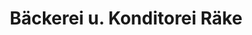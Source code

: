 ---
title: "Bäckerei u. Konditorei Räke"
url: /gera/baeckerei-u-konditorei-raeke-untermhaeuser-strasse/
shop: Bäckerei
---